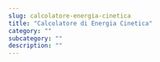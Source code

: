```yaml
---
slug: calcolatore-energia-cinetica
title: "Calcolatore di Energia Cinetica"
category: ""
subcategory: ""
description: ""
---
```


